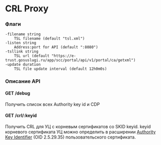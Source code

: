 # CRL Proxy

### Флаги
    -filename string
        TSL filename (default "tsl.xml")
    -listen string
        Address:port for API (default ":8080")
    -tsllink string
        TSL url (default "https://e-trust.gosuslugi.ru/app/scc/portal/api/v1/portal/ca/getxml")
    -update duration
        TSL file update interval (default 12h0m0s)

### Описание API

#### GET /debug
Получить список всех Authority key id и CDP

#### GET /crl/:keyid
Получить CRL для УЦ с корневым сертификатов со SKID keyid. keyid корневого сертификата УЦ можно определить в расширении [Authority Key Identifier](https://www.alvestrand.no/objectid/2.5.29.35.html) (OID 2.5.29.35) пользовательского сертификата.

